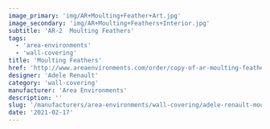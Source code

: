 ```yaml
---
image_primary: 'img/AR+Moulting+Feather+Art.jpg'
image_secondary: 'img/AR+Moulting+Feathers+Interior.jpg'
subtitle: 'AR-2  Moulting Feathers'
tags:
  - 'area-environments'
  - 'wall-covering'
title: 'Moulting Feathers'
href: 'http://www.areaenvironments.com/order/copy-of-ar-moulting-feathers'
designer: 'Adele Renault'
category: 'wall-covering'
manufacturer: 'Area Environments'
description: ''
slug: '/manufacturers/area-environments/wall-covering/adele-renault-moulting-feathers'
date: '2021-02-17'
---
```

